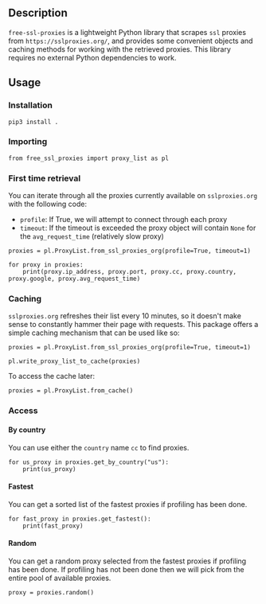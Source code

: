 ## Description

`free-ssl-proxies` is a lightweight Python library that scrapes `ssl` proxies from `https://sslproxies.org/`, 
and provides some convenient objects and caching methods for working with the retrieved proxies. This library 
requires no external Python dependencies to work.


## Usage

### Installation

```commandline
pip3 install .
```

### Importing

```python3
from free_ssl_proxies import proxy_list as pl
```

### First time retrieval

You can iterate through all the proxies currently available on `sslproxies.org` with the following code:
- `profile`: If True, we will attempt to connect through each proxy
- `timeout`: If the timeout is exceeded the proxy object will contain `None` for the `avg_request_time` (relatively slow proxy)

```python3
proxies = pl.ProxyList.from_ssl_proxies_org(profile=True, timeout=1)

for proxy in proxies:
    print(proxy.ip_address, proxy.port, proxy.cc, proxy.country, proxy.google, proxy.avg_request_time)
```


### Caching
`sslproxies.org` refreshes their list every 10 minutes, so it doesn't make sense to constantly hammer their page with 
requests. This package offers a simple caching mechanism that can be used like so:

```python3
proxies = pl.ProxyList.from_ssl_proxies_org(profile=True, timeout=1)

pl.write_proxy_list_to_cache(proxies)
```

To access the cache later:

```python3
proxies = pl.ProxyList.from_cache()
```


### Access

#### By country

You can use either the `country` name `cc` to find proxies.

```python3
for us_proxy in proxies.get_by_country("us"):
    print(us_proxy)
```

#### Fastest

You can get a sorted list of the fastest proxies if profiling has been done.

```python3
for fast_proxy in proxies.get_fastest():
    print(fast_proxy)
```


#### Random

You can get a random proxy selected from the fastest proxies if profiling has been done. If profiling has not been done
then we will pick from the entire pool of available proxies.

```
proxy = proxies.random()
```